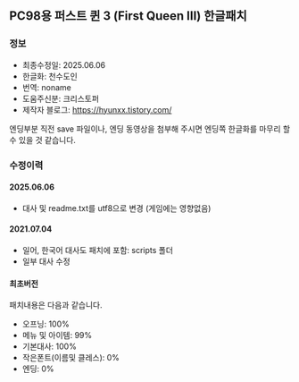 ## PC98용 퍼스트 퀸 3 (First Queen III) 한글패치
### 정보
* 최종수정일: 2025.06.06
* 한글화: 천수도인
* 번역: noname
* 도움주신분: 크리스토퍼
* 제작자 블로그: https://hyunxx.tistory.com/

엔딩부분 직전 save 파일이나, 엔딩 동영상을 첨부해 주시면 엔딩쪽 한글화를 마무리 할 수 있을 것 같습니다.

### 수정이력
#### 2025.06.06
* 대사 및 readme.txt를 utf8으로 변경 (게임에는 영향없음)
#### 2021.07.04
* 일어, 한국어 대사도 패치에 포함: scripts 폴더
* 일부 대사 수정

#### 최초버전
패치내용은 다음과 같습니다.
* 오프닝: 100%
* 메뉴 및 아이템: 99% 
* 기본대사: 100%
* 작은폰트(이름및 클레스): 0%
* 엔딩: 0%

